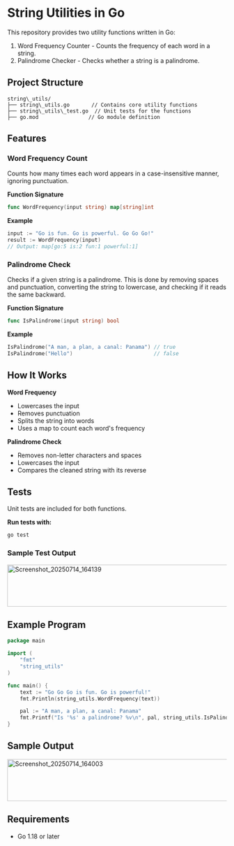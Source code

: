 # String Utilities in Go

This repository provides two utility functions written in Go:

1. Word Frequency Counter - Counts the frequency of each word in a string.
2. Palindrome Checker - Checks whether a string is a palindrome.

## Project Structure

```
string\_utils/
├── string\_utils.go       // Contains core utility functions
├── string\_utils\_test.go  // Unit tests for the functions
├── go.mod                // Go module definition
```

## Features

### Word Frequency Count

Counts how many times each word appears in a case-insensitive manner, ignoring punctuation.

**Function Signature**

```go
func WordFrequency(input string) map[string]int
```

**Example**

```go
input := "Go is fun. Go is powerful. Go Go Go!"
result := WordFrequency(input)
// Output: map[go:5 is:2 fun:1 powerful:1]
```

### Palindrome Check

Checks if a given string is a palindrome. This is done by removing spaces and punctuation, converting the string to lowercase, and checking if it reads the same backward.

**Function Signature**

```go
func IsPalindrome(input string) bool
```

**Example**

```go
IsPalindrome("A man, a plan, a canal: Panama") // true
IsPalindrome("Hello")                          // false
```

## How It Works

**Word Frequency**

- Lowercases the input
- Removes punctuation
- Splits the string into words
- Uses a map to count each word's frequency

**Palindrome Check**

- Removes non-letter characters and spaces
- Lowercases the input
- Compares the cleaned string with its reverse

## Tests

Unit tests are included for both functions.

**Run tests with:**

```bash
go test
```

### Sample Test Output

<img width="749" height="96" alt="Screenshot_20250714_164139" src="https://github.com/user-attachments/assets/051c3f11-4d6d-4d4e-9ede-6e86b127973d" />

## Example Program

```go
package main

import (
	"fmt"
	"string_utils"
)

func main() {
	text := "Go Go Go is fun. Go is powerful!"
	fmt.Println(string_utils.WordFrequency(text))

	pal := "A man, a plan, a canal: Panama"
	fmt.Printf("Is '%s' a palindrome? %v\n", pal, string_utils.IsPalindrome(pal))
}
```

## Sample Output

<img width="749" height="96" alt="Screenshot_20250714_164003" src="https://github.com/user-attachments/assets/c2fab34e-e9af-4711-aa69-cfd7247ebdbd" />

## Requirements

- Go 1.18 or later
